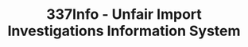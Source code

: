 ---
layout: default
bigquery: https://console.cloud.google.com/bigquery?p=patents-public-data&d=usitc_investigations&page=dataset&project=sheets-management-319211
citation: US International Trade Commission 337Info Unfair Import Investigations Information
  System
contributors: US International Trade Comission
cost: None
description: US International Trade Commission 337Info Unfair Import Investigations
  Information System contains data on investigations done under Section 337. Section
  337 declares the infringement of certain statutory intellectual property rights
  and other forms of unfair competition in import trade to be unlawful practices.
  Most Section 337 investigations involve allegations of patent or registered trademark
  infringement.
documentation: FAQ and tutorial available on the site
last_edit: Mon, 04 Apr 2022 19:10:40 GMT
location: https://pubapps2.usitc.gov/337external/
maintained_by: US International Trade Comission
schema_fields: '[''patentNumbers'', ''finalDetViolation'', ''respondent'', ''aljAssigned'',
  ''currentActiveALJ'', ''teoIdDueDate'', ''publication_number'', ''endDateMarkmanHearing'',
  ''scheduledStartDateEvidHear'', ''targetDate'', ''cafcAppeals'', ''teoProceedingInvolved'',
  ''finalIdOnViolationDue'', ''htsNumbers'', ''dateOfPublicationFrNotice'', ''internalRemand'',
  ''copyrightNumbers'', ''issueDateOtherNonFinal'', ''markmanHearing'', ''investigationNo'',
  ''finalIdOnViolationIssue'', ''dateCreated'', ''reportingRequirements'', ''trademarkNumbers'',
  ''invUnfairAct'', ''docketNo'', ''complainant'', ''scheduledEndDateEvidHear'', ''investigationTermDate'',
  ''teoReliefGranted'', ''currentStatus'', ''finalDetNoViolation'', ''title'', ''investigationType'',
  ''ouiiParticipation'', ''startDateMarkmanHearing'', ''id'', ''gcAttorney'', ''lastUpdated'',
  ''patentNumber'', ''teoIdIssueDate'', ''actualEndDateEvidHear'', ''dateComplaintFiled'',
  ''actualStartDateEvidHear'', ''ouiiAttorney'']'
shortname: unfair_import_investigations
tags:
- import
- legal
- trade
timeframe: 2008-2021 (prior to 2008 downloadable as a JSON file)
title: 337Info - Unfair Import Investigations Information System
uuid: 2721f5ec-e599-4890-9265-9706719fc71e
---